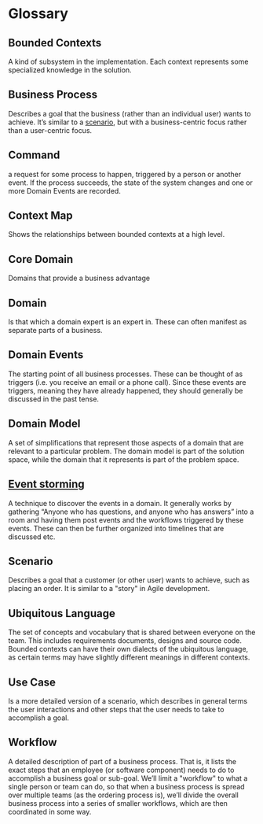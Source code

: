 # Glossary

## Bounded Contexts

A kind of subsystem in the implementation. Each context represents some specialized knowledge in the solution.

## Business Process

Describes a goal that the business (rather than an individual user) wants to achieve. It’s similar to a [scenario], but with a business-centric focus rather than a user-centric focus.

## Command

a request for some process to happen, triggered by a person or another event. If the process succeeds, the state of the system changes and one or more Domain Events are recorded.

## Context Map

Shows the relationships between bounded contexts at a high level.

## Core Domain

Domains that provide a business advantage

## Domain

Is that which a domain expert is an expert in. These can often manifest as separate parts of a business.

## Domain Events

The starting point of all business processes. These can be thought of as triggers (i.e. you receive an email or a phone call). Since these events are triggers, meaning they have already happened, they should generally be discussed in the past tense.

## Domain Model

A set of simplifications that represent those aspects of a domain that are relevant to a particular problem. The domain model is part of the solution space, while the domain that it represents is part of the problem space.

<a name="event_storming"></a>
## [Event storming]

A technique to discover the events in a domain. It generally works by gathering “Anyone who has questions, and anyone who has answers” into a room and having them post events and the workflows triggered by these events. These can then be further organized into timelines that are discussed etc.

<a name="scenario"></a>
## Scenario

Describes a goal that a customer (or other user) wants to achieve, such as placing an order. It is similar to a "story" in Agile development.

<a name="ubiquitous_language"></a>
## Ubiquitous Language

The set of concepts and vocabulary that is shared between everyone on the team. This includes requirements documents, designs and source code. Bounded contexts can have their own dialects of the ubiquitous language, as certain terms may have slightly different meanings in different contexts.

## Use Case

Is a more detailed version of a scenario, which describes in general terms the user interactions and other steps that the user needs to take to accomplish a goal. 

## Workflow

A detailed description of part of a business process. That is, it lists the exact steps that an employee (or software component) needs to do to accomplish a business goal or sub-goal. We’ll limit a "workflow" to what a single person or team can do, so that when a business process is spread over multiple teams (as the ordering process is), we’ll divide the overall business process into a series of smaller workflows, which are then coordinated in some way.


[Event storming]: http://eventstorming.com
[scenario]: #scenario
